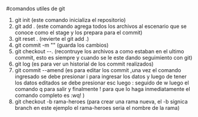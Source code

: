 #comandos utiles de git

1. git init (este comando inicializa el repositorio)
2. git add . (este comando agrega todos los archivos al escenario que se conoce como el stage y los prepara para el commit)
3. git reset . (revierte el git add .) 
4. git commit -m "" (guarda los cambios)
5. git checkout --. (recontruye los archivos a como estaban en el ultimo commit, esto es siempre y cuando se le este dando seguimiento con git)
6. git log (es para ver un historial de los commit realizados)
7. git commit --amend (es para editar los commit ,una vez el comando ingresado se debe presionar i para ingresar los datos y luego de tener los datos editados se debe presionar esc luego : seguido de w luego el comando q para salir y finalmente ! para que lo haga inmediatamente el comando completo es :wq! )
8. git checkout -b rama-heroes (para crear una rama nueva, el -b signica branch en este ejemplo el rama-heroes seria el nombre de la rama)

